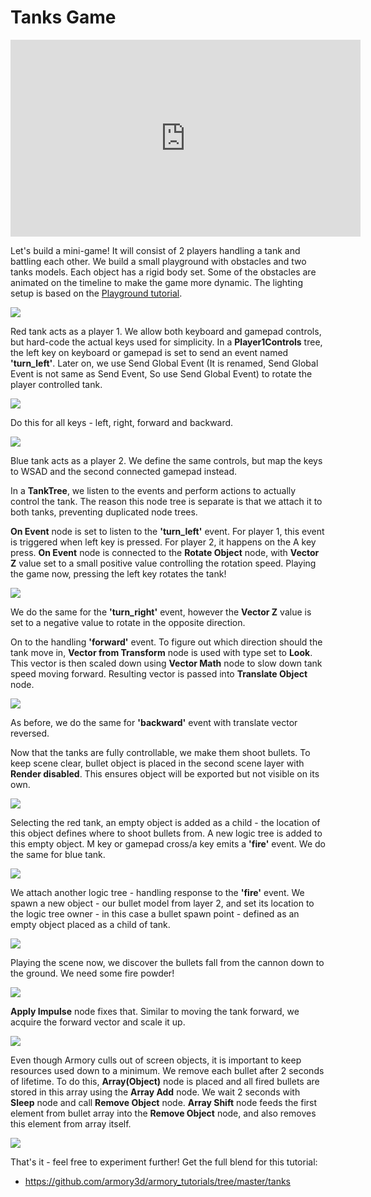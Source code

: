 # Tanks Game

<iframe width="560" height="315" src="https://www.youtube.com/embed/5b97eR5_fQI?rel=0" frameborder="0" allow="autoplay; encrypted-media" allowfullscreen></iframe>

Let's build a mini-game! It will consist of 2 players handling a tank and battling each other. We build a small playground with obstacles and two tanks models. Each object has a rigid body set. Some of the obstacles are animated on the timeline to make the game more dynamic. The lighting setup is based on the [Playground tutorial](/getting_started/playground.md).

![](/getting_started/img/tanks/1.jpg)

Red tank acts as a player 1. We allow both keyboard and gamepad controls, but hard-code the actual keys used for simplicity. In a **Player1Controls** tree, the left key on keyboard or gamepad is set to send an event named **'turn_left'**. Later on, we use Send Global Event (It is renamed, Send Global Event is not same as Send Event, So use Send Global Event) to rotate the player controlled tank.

![](/getting_started/img/tanks/2.jpg)

Do this for all keys - left, right, forward and backward.

![](/getting_started/img/tanks/3.jpg)

Blue tank acts as a player 2. We define the same controls, but map the keys to WSAD and the second connected gamepad instead.

In a **TankTree**, we listen to the events and perform actions to actually control the tank. The reason this node tree is separate is that we attach it to both tanks, preventing duplicated node trees.

**On Event** node is set to listen to the **'turn_left'** event. For player 1, this event is triggered when left key is pressed. For player 2, it happens on the A key press. **On Event** node is connected to the **Rotate Object** node, with **Vector Z** value set to a small positive value controlling the rotation speed. Playing the game now, pressing the left key rotates the tank! 

![](/getting_started/img/tanks/4.jpg)

We do the same for the **'turn_right'** event, however the **Vector Z** value is set to a negative value to rotate in the opposite direction.

On to the handling **'forward'** event. To figure out which direction should the tank move in, **Vector from Transform** node is used with type set to **Look**. This vector is then scaled down using **Vector Math** node to slow down tank speed moving forward. Resulting vector is passed into **Translate Object** node.

![](/getting_started/img/tanks/5.jpg)

As before, we do the same for **'backward'** event with translate vector reversed.

Now that the tanks are fully controllable, we make them shoot bullets. To keep scene clear, bullet object is placed in the second scene layer with **Render disabled**. This ensures object will be exported but not visible on its own.

![](/getting_started/img/tanks/6.jpg)

Selecting the red tank, an empty object is added as a child - the location of this object defines where to shoot bullets from. A new logic tree is added to this empty object. M key or gamepad cross/a key emits a **'fire'** event. We do the same for blue tank.

![](/getting_started/img/tanks/7.jpg)

We attach another logic tree - handling response to the **'fire'** event. We spawn a new object - our bullet model from layer 2, and set its location to the logic tree owner - in this case a bullet spawn point - defined as an empty object placed as a child of tank.

![](/getting_started/img/tanks/8.jpg)

Playing the scene now, we discover the bullets fall from the cannon down to the ground. We need some fire powder!

![](/getting_started/img/tanks/a.jpg)

**Apply Impulse** node fixes that. Similar to moving the tank forward, we acquire the forward vector and scale it up.

![](/getting_started/img/tanks/9.jpg)

Even though Armory culls out of screen objects, it is important to keep resources used down to a minimum. We remove each bullet after 2 seconds of lifetime. To do this, **Array(Object)** node is placed and all fired bullets are stored in this array using the **Array Add** node. We wait 2 seconds with **Sleep** node and call **Remove Object** node. **Array Shift** node feeds the first element from bullet array into the **Remove Object** node, and also removes this element from array itself.

![](/getting_started/img/tanks/10.jpg)

That's it - feel free to experiment further! Get the full blend for this tutorial:

- https://github.com/armory3d/armory_tutorials/tree/master/tanks
